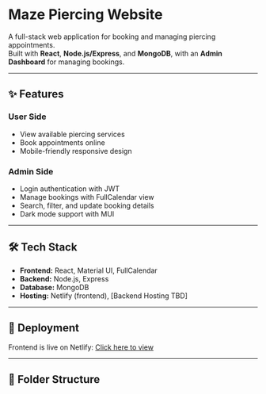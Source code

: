 # Maze Piercing Website

A full-stack web application for booking and managing piercing appointments.  
Built with **React**, **Node.js/Express**, and **MongoDB**, with an **Admin Dashboard** for managing bookings.

---

## ✨ Features

### User Side
- View available piercing services
- Book appointments online
- Mobile-friendly responsive design

### Admin Side
- Login authentication with JWT
- Manage bookings with FullCalendar view
- Search, filter, and update booking details
- Dark mode support with MUI

---

## 🛠️ Tech Stack
- **Frontend:** React, Material UI, FullCalendar
- **Backend:** Node.js, Express
- **Database:** MongoDB
- **Hosting:** Netlify (frontend), [Backend Hosting TBD]

---

## 🚀 Deployment
Frontend is live on Netlify: [Click here to view](https://bloodandthornofmaze.netlify.app/)

---

## 📂 Folder Structure
